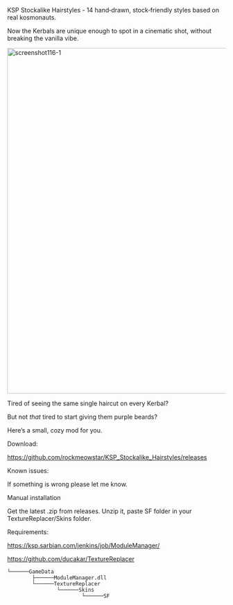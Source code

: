 KSP Stockalike Hairstyles - 14 hand‑drawn, stock‑friendly styles based on real kosmonauts.

Now the Kerbals are unique enough to spot in a cinematic shot, without breaking the vanilla vibe.

<img width="1453" height="795" alt="screenshot116-1" src="https://github.com/user-attachments/assets/d873a6c3-138b-450a-82fa-6534d00e4eeb" />


Tired of seeing the same single haircut on every Kerbal?

But not *that* tired to start giving them purple beards?


Here’s a small, cozy mod for you.


Download:

https://github.com/rockmeowstar/KSP_Stockalike_Hairstyles/releases


Known issues: 

If something is wrong please let me know. 


Manual installation

Get the latest .zip from releases. Unzip it, paste SF folder in your TextureReplacer/Skins folder.


Requirements:

https://ksp.sarbian.com/jenkins/job/ModuleManager/

https://github.com/ducakar/TextureReplacer

```
└──────GameData
        ├──────ModuleManager.dll
        └──────TextureReplacer
                └──────Skins
                        └──────SF
```

